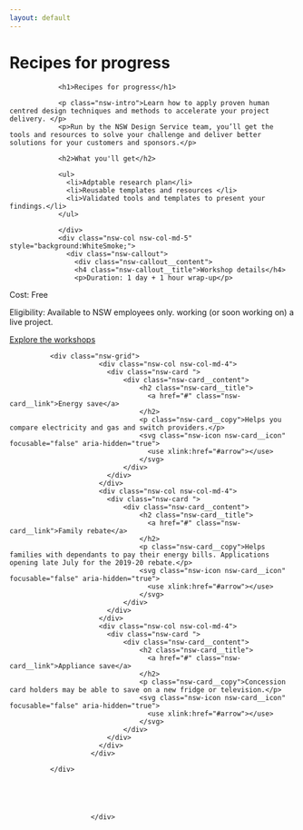 ```yaml
---
layout: default
---
```


<div class="nsw-grid">
              <div class="nsw-row nsw-m-bottom-sm">
						    <div class="nsw-col">
                      <h1>Recipes for progress</h1>
                </div>
						  </div>
              <div class="nsw-row nsw-m-bottom-sm">
						    <div class="nsw-col nsw-col-md-7">

                <h1>Recipes for progress</h1>

                <p class="nsw-intro">Learn how to apply proven human centred design techniques and methods to accelerate your project delivery. </p>
                <p>Run by the NSW Design Service team, you’ll get the tools and resources to solve your challenge and deliver better solutions for your customers and sponsors.</p>

                <h2>What you'll get</h2>

                <ul>
                  <li>Adptable research plan</li>
                  <li>Reusable templates and resources </li>
                  <li>Validated tools and templates to present your findings.</li>
                </ul>

                </div>
                <div class="nsw-col nsw-col-md-5"  style="background:WhiteSmoke;">
                  <div class="nsw-callout">
                    <div class="nsw-callout__content">
                    <h4 class="nsw-callout__title">Workshop details</h4>
                    <p>Duration: 1 day + 1 hour wrap-up</p>
<p>Cost: Free</p>
<p>Eligibility: Available to NSW employees only. working (or soon working on) a live project.</p>
<p><a href="#" class="nsw-text-link">Explore the workshops</a></p>
                  </div>
                  </div>
                </div>
						  </div>
              <div class="nsw-row">

              <div class="nsw-grid">
                          <div class="nsw-col nsw-col-md-4">
                            <div class="nsw-card ">
                                <div class="nsw-card__content">
                                    <h2 class="nsw-card__title">
                                      <a href="#" class="nsw-card__link">Energy save</a>
                                    </h2>
                                    <p class="nsw-card__copy">Helps you compare electricity and gas and switch providers.</p>
                                    <svg class="nsw-icon nsw-card__icon" focusable="false" aria-hidden="true">
                                      <use xlink:href="#arrow"></use>
                                    </svg>
                                </div>
                            </div>
                          </div>
                          <div class="nsw-col nsw-col-md-4">
                            <div class="nsw-card ">
                                <div class="nsw-card__content">
                                    <h2 class="nsw-card__title">
                                      <a href="#" class="nsw-card__link">Family rebate</a>
                                    </h2>
                                    <p class="nsw-card__copy">Helps families with dependants to pay their energy bills. Applications opening late July for the 2019-20 rebate.</p>
                                    <svg class="nsw-icon nsw-card__icon" focusable="false" aria-hidden="true">
                                      <use xlink:href="#arrow"></use>
                                    </svg>
                                </div>
                            </div>
                          </div>
                          <div class="nsw-col nsw-col-md-4">
                            <div class="nsw-card ">
                                <div class="nsw-card__content">
                                    <h2 class="nsw-card__title">
                                      <a href="#" class="nsw-card__link">Appliance save</a>
                                    </h2>
                                    <p class="nsw-card__copy">Concession card holders may be able to save on a new fridge or television.</p>
                                    <svg class="nsw-icon nsw-card__icon" focusable="false" aria-hidden="true">
                                      <use xlink:href="#arrow"></use>
                                    </svg>
                                </div>
                            </div>
                          </div>
                        </div>              

              </div>





						</div>
